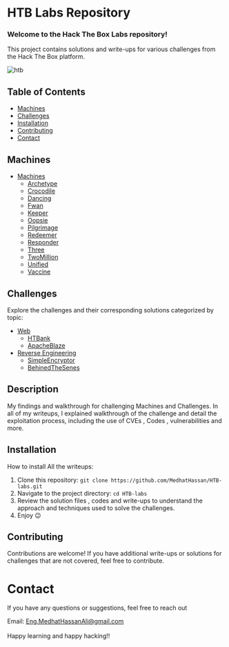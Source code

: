 # HTB Labs Repository

### Welcome to the Hack The Box Labs repository!
This project contains solutions and write-ups for various challenges from the Hack The Box platform.

![htb](https://miro.medium.com/v2/resize:fit:1400/1*ZNvI3P8tXMgcSmmNXqa0Ig.png)
## Table of Contents
- [Machines](#Machines)
- [Challenges](#challenges)
- [Installation](#Installation)
- [Contributing](#contributing)
- [Contact](#contact)
  

## Machines
- [Machines](Machines)
  - [Archetype](machines/Archetype)  
  - [Crocodile](machines/Crocodile)
  - [Dancing](machines/Dancing)
  - [Fwan](machines/Fawn)
  - [Keeper](machines/Keeper)
  - [Oopsie](machines/Oopsie)
  - [Pilgrimage](machines/Pilgrimage)
  - [Redeemer](machines/Redeemer)
  - [Responder](machines/Responder)
  - [Three](machines/Three)
  - [TwoMillion](machines/TwoMillion/Findings.md)
  - [Unified](machines/Unified)
  - [Vaccine](machines/Vaccine)

## Challenges
Explore the challenges and their corresponding solutions categorized by topic:

- [Web](Web/bypasstheworld/Findings.md)
  - [HTBank](Challenge/Web/HTBank/Findings.md)
  - [ApacheBlaze](Challenge/Web/ApacheBlaze/Findings.md)
- [Reverse Engineering](Challenge/Reversing)
  - [SimpleEncryptor](Challenge/Reversing/SimpleEncryptor/Findings/Findings.md)
  - [BehinedTheSenes](Challenge/Reversing/behindthescenes/Findings/Findings.md)   

## Description
My findings and walkthrough for  challenging Machines and Challenges. In all of my writeups, I explained walkthrough of the challenge and detail the exploitation process, including the use of CVEs , Codes , vulnerabilities and more.

## Installation
How to install All the writeups:

1. Clone this repository: `git clone https://github.com/MedhatHassan/HTB-labs.git`
2. Navigate to the project directory: `cd HTB-labs`
3. Review the solution files , codes and write-ups to understand the approach and techniques used to solve the challenges.
4. Enjoy 😉

## Contributing
Contributions are welcome! If you have additional write-ups or solutions for challenges that are not covered, feel free to contribute.

# Contact
If you have any questions or suggestions, feel free to reach out

Email: Eng.MedhatHassanAli@gmail.com <br><br>
Happy learning and happy hacking‼️
